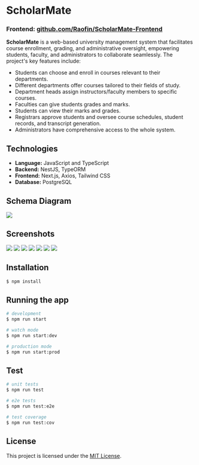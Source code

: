 # ScholarMate
### Frontend: [github.com/Raofin/ScholarMate-Frontend](https://github.com/Raofin/ScholarMate-Frontend)

**ScholarMate** is a web-based university management system that facilitates course enrollment, grading, and administrative oversight, empowering students, faculty, and administrators to collaborate seamlessly. The project's key features include:

- Students can choose and enroll in courses relevant to their departments.
- Different departments offer courses tailored to their fields of study.
- Department heads assign instructors/faculty members to specific courses.
- Faculties can give students grades and marks.
- Students can view their marks and grades.
- Registrars approve students and oversee course schedules, student records, and transcript generation.
- Administrators have comprehensive access to the whole system.

## Technologies
- **Language:** JavaScript and TypeScript
- **Backend:** NestJS, TypeORM
- **Frontend:** Next.js, Axios, Tailwind CSS
- **Database:** PostgreSQL

## Schema Diagram
<img src="/Readme_md/schema-diagram.svg">

## Screenshots
<img src="/Readme_md/1.png">
<img src="/Readme_md/2.png">
<img src="/Readme_md/3.png">
<img src="/Readme_md/4.png">
<img src="/Readme_md/5.png">
<img src="/Readme_md/6.png">
<img src="/Readme_md/7.png">

## Installation

```bash
$ npm install
```

## Running the app

```bash
# development
$ npm run start
```

```bash
# watch mode
$ npm run start:dev
```

```bash
# production mode
$ npm run start:prod
```

## Test

```bash
# unit tests
$ npm run test
```

```bash
# e2e tests
$ npm run test:e2e
```

```bash
# test coverage
$ npm run test:cov
```

## License
This project is licensed under the [MIT License](LICENSE).
